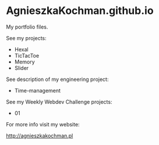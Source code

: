 # AgnieszkaKochman.github.io

My portfolio files.

See my projects:
- Hexal
- TicTacToe
- Memory
- Slider

See description of my engineering project:
- Time-management

See my Weekly Webdev Challenge projects:
- 01

For more info visit my website:

http://agnieszkakochman.pl
